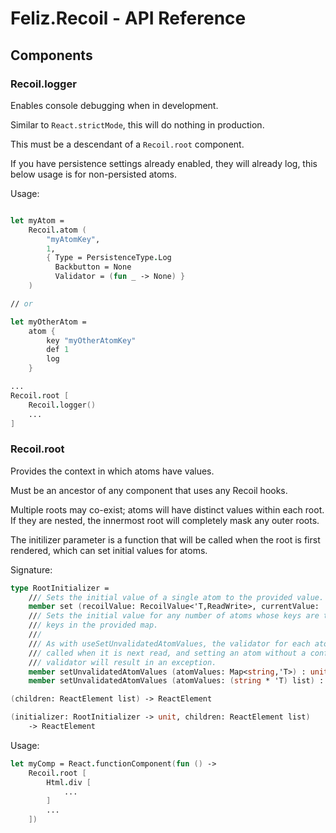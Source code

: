 # Feliz.Recoil - API Reference

## Components

### Recoil.logger

Enables console debugging when in development.

Similar to `React.strictMode`, this will do nothing
in production.

This must be a descendant of a `Recoil.root` component.

If you have persistence settings already enabled, they will
already log, this below usage is for non-persisted atoms.

Usage:
```fs

let myAtom = 
    Recoil.atom (
        "myAtomKey", 
        1, 
        { Type = PersistenceType.Log
          Backbutton = None
          Validator = (fun _ -> None) }
    )

// or

let myOtherAtom =
    atom {
        key "myOtherAtomKey"
        def 1
        log
    }

...
Recoil.root [
    Recoil.logger()
    ...
]
```

### Recoil.root

Provides the context in which atoms have values. 

Must be an ancestor of any component that uses any Recoil hooks. 

Multiple roots may co-exist; atoms will have distinct values 
within each root. If they are nested, the innermost root will 
completely mask any outer roots.

The initilizer parameter is a function that will be called when 
the root is first rendered, which can set initial values for atoms.

Signature:
```fs
type RootInitializer =
    /// Sets the initial value of a single atom to the provided value.
    member set (recoilValue: RecoilValue<'T,ReadWrite>, currentValue: 'T) : unit
    /// Sets the initial value for any number of atoms whose keys are the
    /// keys in the provided map. 
    ///
    /// As with useSetUnvalidatedAtomValues, the validator for each atom will be 
    /// called when it is next read, and setting an atom without a configured 
    /// validator will result in an exception.
    member setUnvalidatedAtomValues (atomValues: Map<string,'T>) : unit
    member setUnvalidatedAtomValues (atomValues: (string * 'T) list) : unit

(children: ReactElement list) -> ReactElement

(initializer: RootInitializer -> unit, children: ReactElement list)
    -> ReactElement
```

Usage:
```fs
let myComp = React.functionComponent(fun () ->
    Recoil.root [
        Html.div [
            ...
        ]
        ...
    ])
```
